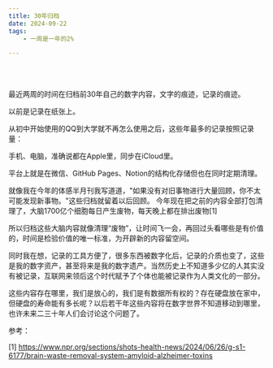 ```yaml
---
title: 30年归档
date: 2024-09-22
tags: 
    - 一周是一年的2%

---
```




<br>

<br>



最近两周的时间在归档前30年自己的数字内容，文字的痕迹，记录的痕迹。

以前是记录在纸张上。

从初中开始使用的QQ到大学就不再怎么使用之后，这些年最多的记录按照记录量：

手机、电脑，准确说都在Apple里，同步在iCloud里。

平台上就是在微信、GitHub Pages、Notion的结构化存储但也在同时定期清理。

就像我在今年的体感半月刊我写道道，"如果没有对旧事物进行大量回顾，你不太可能发现新事物。"这些归档就留着以后回顾。
今年现在把之前的内容全部打包清理了，大脑1700亿个细胞每日产生废物，每天晚上都在排出废物[1]  

所以归档这些大脑内容就像清理“废物”，让时间飞一会，再回过头看哪些是有价值的，时间是检验价值的唯一标准，为开辟新的内容留空间。

同时我在想，记录的工具方便了，很多东西被数字化后，记录的介质也变了，这些是我的数字资产，甚至将来是我的数字遗产。当然历史上不知道多少亿的人其实没有被记录，互联网来领后这个时代赋予了个体也能被记录作为人类文化的一部分。

这些内容存在哪里，我们是放心的，我们是有数据所有权的？存在硬盘放在家中，但硬盘的寿命能有多长呢？以后若干年这些内容将在数字世界不知道移动到哪里，也许未来二三十年人们会讨论这个问题了。




参考：

[1] https://www.npr.org/sections/shots-health-news/2024/06/26/g-s1-6177/brain-waste-removal-system-amyloid-alzheimer-toxins











